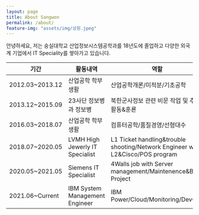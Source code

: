 ```yaml
---
layout: page
title: About Sangwon
permalink: /about/
feature-img: "assets/img/상원.jpeg"
---
```


안녕하세요, 저는 숭실대학교 산업정보시스템공학과를 18년도에 졸업하고 다양한 외국계 기업에서 IT Speciality를 쌓아가고 있습니다.<br>

|기간|활동내역|역할|
|---|---|---|
|2012.03~2013.12|산업공학 학부생활|산업공학개론/미적분/기초공학|
|2013.12~2015.09|23사단 정보병과 정보병|북한군사정보 관련 비문 작업 및 추적활동&훈룐|
|2016.03~2018.07|산업공학 학부생활|컴퓨터공학/품질경영/선형대수|
|2018.07~2020.05|LVMH High Jewerly IT Specialist|L1 Ticket handling&trouble shooting/Network Engineer with L2&Cisco/POS program|
|2020.05~2021.05|Siemens IT Specialist|4Walls job with Server management/Maintenence&BI Project|
|2021.06~Current|IBM System Management Engineer|IBM Power/Cloud/Monitoring/DevOps|


